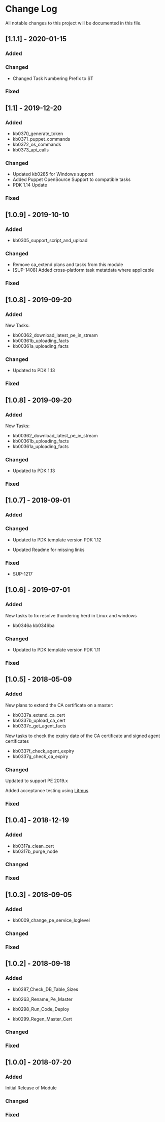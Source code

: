 # Change Log
All notable changes to this project will be documented in this file.


## [1.1.1] - 2020-01-15

### Added



### Changed

 - Changed Task Numbering Prefix to ST

### Fixed





## [1.1] - 2019-12-20
 
### Added

 - kb0370_generate_token
 - kb0371_puppet_commands
 - kb0372_os_commands
 - kb0373_api_calls


### Changed

- Updated kb0285 for Windows support
- Added Puppet OpenSource Support to compatible tasks
- PDK 1.14 Update

### Fixed

## [1.0.9] - 2019-10-10
 
### Added

- kb0305_support_script_and_upload


### Changed

- Remove ca_extend plans and tasks from this module
- [SUP-1408] Added cross-platform task metatdata where applicable 

### Fixed

## [1.0.8] - 2019-09-20
 
### Added

New Tasks:

 - kb00362_download_latest_pe_in_stream
 - kb00361b_uploading_facts
 - kb00361a_uploading_facts

### Changed

- Updated to PDK 1.13

 ### Fixed


## [1.0.8] - 2019-09-20
 
### Added

New Tasks:

 - kb00362_download_latest_pe_in_stream
 - kb00361b_uploading_facts
 - kb00361a_uploading_facts

### Changed

- Updated to PDK 1.13

 ### Fixed


## [1.0.7] - 2019-09-01
 
### Added


### Changed

- Updated to PDK template version PDK 1.12

- Updated Readme for missing links
 
### Fixed

 - SUP-1217

## [1.0.6] - 2019-07-01
 
### Added

New tasks to fix resolve thundering herd in Linux and windows

- kb0346a
  kb0346ba

### Changed

  - Updated to PDK template version PDK 1.11
 
### Fixed



## [1.0.5] - 2018-05-09
 
### Added

New plans to extend the CA certificate on a master:

- kb0337a_extend_ca_cert
- kb0337b_upload_ca_cert
- kb0337c_get_agent_facts

New tasks to check the expiry date of the CA certificate and signed agent certificates

- kb0337f_check_agent_expiry
- kb0337g_check_ca_expiry


### Changed

Updated to support PE 2019.x

Added acceptance testing using [Litmus](https://github.com/puppetlabs/puppet_litmus)
 
### Fixed



## [1.0.4] - 2018-12-19
 
### Added

- kb0317a_clean_cert
- kb0317b_purge_node


### Changed
 
### Fixed


## [1.0.3] - 2018-09-05
 
### Added

- kb0009_change_pe_service_loglevel


### Changed
 
### Fixed


 
## [1.0.2] - 2018-09-18
  
 
### Added

 - kb0287_Check_DB_Table_Sizes

 - kb0263_Rename_Pe_Master

 - kb0298_Run_Code_Deploy

 - kb0299_Regen_Master_Cert
 
### Changed

### Fixed
 

 
## [1.0.0] - 2018-07-20
 
### Added

Initial Release of Module

### Changed
 
### Fixed
 
